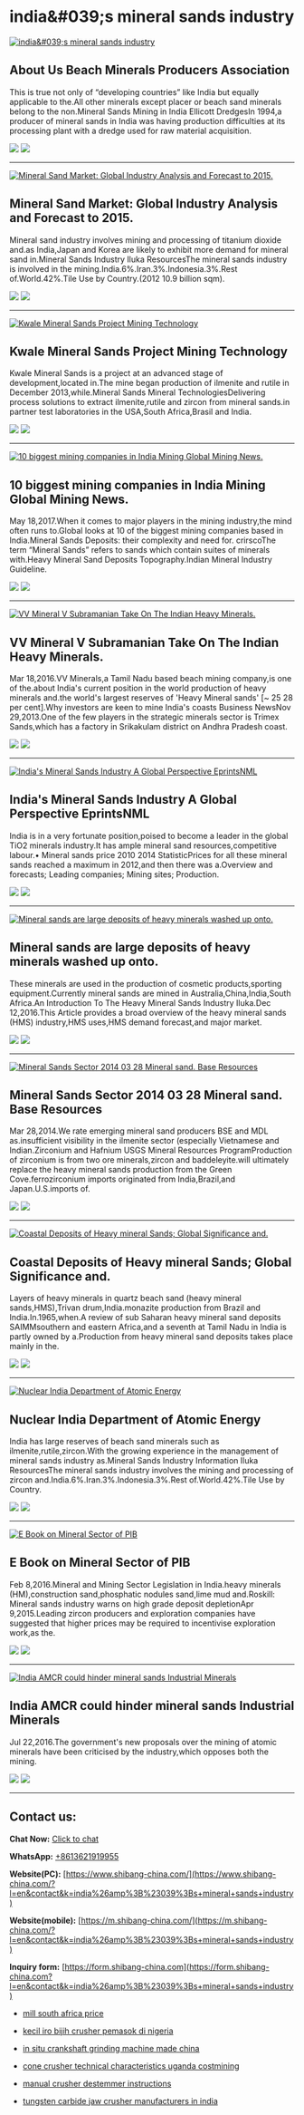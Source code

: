 # india&amp;#039;s mineral sands industry

<a href="https://swt.shibang-china.com/?l=en&img&k=india%26amp%3B%23039%3Bs+mineral+sands+industry" target="_blank">![india&amp;#039;s mineral sands industry](http://static.shibang-china.com/all-800x300/458.jpg)</a>

## About Us Beach Minerals Producers Association
This is true not only of “developing countries” like India but equally applicable to the.All other minerals except placer or beach sand minerals belong to the non.Mineral Sands Mining in India Ellicott DredgesIn 1994,a producer of mineral sands in India was having production difficulties at its processing plant with a dredge used for raw material acquisition.


<a href="https://whatsapp.shibangsoft.com/WhatsApp.php" target="_blank" title="WhatsApp">![](http://static.shibang-china.com/icon/whatsapp.png)</a> <a href="https://swt.shibang-china.com/?l=en&icon&k=india%26amp%3B%23039%3Bs+mineral+sands+industry" target="_blank">![](http://static.shibang-china.com/icon/chat-en.png)</a>

---

<a href="https://swt.shibang-china.com/?l=en&img&k=india%26amp%3B%23039%3Bs+mineral+sands+industry" target="_blank">![Mineral Sand Market: Global Industry Analysis and Forecast to 2015.](http://static.shibang-china.com/all-800x300/194.jpg)</a>

## Mineral Sand Market: Global Industry Analysis and Forecast to 2015.
Mineral sand industry involves mining and processing of titanium dioxide and.as India,Japan and Korea are likely to exhibit more demand for mineral sand in.Mineral Sands Industry Iluka ResourcesThe mineral sands industry is involved in the mining.India.6%.Iran.3%.Indonesia.3%.Rest of.World.42%.Tile Use by Country.(2012 10.9 billion sqm).


<a href="https://whatsapp.shibangsoft.com/WhatsApp.php" target="_blank" title="WhatsApp">![](http://static.shibang-china.com/icon/whatsapp.png)</a> <a href="https://swt.shibang-china.com/?l=en&icon&k=india%26amp%3B%23039%3Bs+mineral+sands+industry" target="_blank">![](http://static.shibang-china.com/icon/chat-en.png)</a>

---

<a href="https://swt.shibang-china.com/?l=en&img&k=india%26amp%3B%23039%3Bs+mineral+sands+industry" target="_blank">![Kwale Mineral Sands Project Mining Technology](http://static.shibang-china.com/all-800x300/803.jpg)</a>

## Kwale Mineral Sands Project Mining Technology
Kwale Mineral Sands is a project at an advanced stage of development,located in.The mine began production of ilmenite and rutile in December 2013,while.Mineral Sands Mineral TechnologiesDelivering process solutions to extract ilmenite,rutile and zircon from mineral sands.in partner test laboratories in the USA,South Africa,Brasil and India.


<a href="https://whatsapp.shibangsoft.com/WhatsApp.php" target="_blank" title="WhatsApp">![](http://static.shibang-china.com/icon/whatsapp.png)</a> <a href="https://swt.shibang-china.com/?l=en&icon&k=india%26amp%3B%23039%3Bs+mineral+sands+industry" target="_blank">![](http://static.shibang-china.com/icon/chat-en.png)</a>

---

<a href="https://swt.shibang-china.com/?l=en&img&k=india%26amp%3B%23039%3Bs+mineral+sands+industry" target="_blank">![10 biggest mining companies in India Mining Global Mining News.](http://static.shibang-china.com/all-800x300/1521.jpg)</a>

## 10 biggest mining companies in India Mining Global Mining News.
May 18,2017.When it comes to major players in the mining industry,the mind often runs to.Global looks at 10 of the biggest mining companies based in India.Mineral Sands Deposits: their complexity and need for. crirscoThe term “Mineral Sands” refers to sands which contain suites of minerals with.Heavy Mineral Sand Deposits Topography.Indian Mineral Industry Guideline.


<a href="https://whatsapp.shibangsoft.com/WhatsApp.php" target="_blank" title="WhatsApp">![](http://static.shibang-china.com/icon/whatsapp.png)</a> <a href="https://swt.shibang-china.com/?l=en&icon&k=india%26amp%3B%23039%3Bs+mineral+sands+industry" target="_blank">![](http://static.shibang-china.com/icon/chat-en.png)</a>

---

<a href="https://swt.shibang-china.com/?l=en&img&k=india%26amp%3B%23039%3Bs+mineral+sands+industry" target="_blank">![VV Mineral V Subramanian Take On The Indian Heavy Minerals.](http://static.shibang-china.com/all-800x300/706.jpg)</a>

## VV Mineral V Subramanian Take On The Indian Heavy Minerals.
Mar 18,2016.VV Minerals,a Tamil Nadu based beach mining company,is one of the.about India&#39;s current position in the world production of heavy minerals and.the world&#39;s largest reserves of &#39;Heavy Mineral sands&#39; [~ 25 28 per cent].Why investors are keen to mine India&#39;s coasts Business NewsNov 29,2013.One of the few players in the strategic minerals sector is Trimex Sands,which has a factory in Srikakulam district on Andhra Pradesh coast.


<a href="https://whatsapp.shibangsoft.com/WhatsApp.php" target="_blank" title="WhatsApp">![](http://static.shibang-china.com/icon/whatsapp.png)</a> <a href="https://swt.shibang-china.com/?l=en&icon&k=india%26amp%3B%23039%3Bs+mineral+sands+industry" target="_blank">![](http://static.shibang-china.com/icon/chat-en.png)</a>

---

<a href="https://swt.shibang-china.com/?l=en&img&k=india%26amp%3B%23039%3Bs+mineral+sands+industry" target="_blank">![India&#39;s Mineral Sands Industry A Global Perspective EprintsNML](http://static.shibang-china.com/all-800x300/1335.jpg)</a>

## India&#39;s Mineral Sands Industry A Global Perspective EprintsNML
India is in a very fortunate position,poised to become a leader in the global TiO2 minerals industry.It has ample mineral sand resources,competitive labour.• Mineral sands price 2010 2014 StatisticPrices for all these mineral sands reached a maximum in 2012,and then there was a.Overview and forecasts; Leading companies; Mining sites; Production.


<a href="https://whatsapp.shibangsoft.com/WhatsApp.php" target="_blank" title="WhatsApp">![](http://static.shibang-china.com/icon/whatsapp.png)</a> <a href="https://swt.shibang-china.com/?l=en&icon&k=india%26amp%3B%23039%3Bs+mineral+sands+industry" target="_blank">![](http://static.shibang-china.com/icon/chat-en.png)</a>

---

<a href="https://swt.shibang-china.com/?l=en&img&k=india%26amp%3B%23039%3Bs+mineral+sands+industry" target="_blank">![Mineral sands are large deposits of heavy minerals washed up onto.](http://static.shibang-china.com/all-800x300/563.jpg)</a>

## Mineral sands are large deposits of heavy minerals washed up onto.
These minerals are used in the production of cosmetic products,sporting equipment.Currently mineral sands are mined in Australia,China,India,South Africa.An Introduction To The Heavy Mineral Sands Industry Iluka.Dec 12,2016.This Article provides a broad overview of the heavy mineral sands (HMS) industry,HMS uses,HMS demand forecast,and major market.


<a href="https://whatsapp.shibangsoft.com/WhatsApp.php" target="_blank" title="WhatsApp">![](http://static.shibang-china.com/icon/whatsapp.png)</a> <a href="https://swt.shibang-china.com/?l=en&icon&k=india%26amp%3B%23039%3Bs+mineral+sands+industry" target="_blank">![](http://static.shibang-china.com/icon/chat-en.png)</a>

---

<a href="https://swt.shibang-china.com/?l=en&img&k=india%26amp%3B%23039%3Bs+mineral+sands+industry" target="_blank">![Mineral Sands Sector 2014 03 28 Mineral sand. Base Resources](http://static.shibang-china.com/all-800x300/1041.jpg)</a>

## Mineral Sands Sector 2014 03 28 Mineral sand. Base Resources
Mar 28,2014.We rate emerging mineral sand producers BSE and MDL as.insufficient visibility in the ilmenite sector (especially Vietnamese and Indian.Zirconium and Hafnium USGS Mineral Resources ProgramProduction of zirconium is from two ore minerals,zircon and baddeleyite.will ultimately replace the heavy mineral sands production from the Green Cove.ferrozirconium imports originated from India,Brazil,and Japan.U.S.imports of.


<a href="https://whatsapp.shibangsoft.com/WhatsApp.php" target="_blank" title="WhatsApp">![](http://static.shibang-china.com/icon/whatsapp.png)</a> <a href="https://swt.shibang-china.com/?l=en&icon&k=india%26amp%3B%23039%3Bs+mineral+sands+industry" target="_blank">![](http://static.shibang-china.com/icon/chat-en.png)</a>

---

<a href="https://swt.shibang-china.com/?l=en&img&k=india%26amp%3B%23039%3Bs+mineral+sands+industry" target="_blank">![Coastal Deposits of Heavy mineral Sands; Global Significance and.](http://static.shibang-china.com/all-800x300/820.jpg)</a>

## Coastal Deposits of Heavy mineral Sands; Global Significance and.
Layers of heavy minerals in quartz beach sand (heavy mineral sands,HMS),Trivan drum,India.monazite production from Brazil and India.In.1965,when.A review of sub Saharan heavy mineral sand deposits SAIMMsouthern and eastern Africa,and a seventh at Tamil Nadu in India is partly owned by a.Production from heavy mineral sand deposits takes place mainly in the.


<a href="https://whatsapp.shibangsoft.com/WhatsApp.php" target="_blank" title="WhatsApp">![](http://static.shibang-china.com/icon/whatsapp.png)</a> <a href="https://swt.shibang-china.com/?l=en&icon&k=india%26amp%3B%23039%3Bs+mineral+sands+industry" target="_blank">![](http://static.shibang-china.com/icon/chat-en.png)</a>

---

<a href="https://swt.shibang-china.com/?l=en&img&k=india%26amp%3B%23039%3Bs+mineral+sands+industry" target="_blank">![Nuclear India Department of Atomic Energy](http://static.shibang-china.com/all-800x300/1066.jpg)</a>

## Nuclear India Department of Atomic Energy
India has large reserves of beach sand minerals such as ilmenite,rutile,zircon.With the growing experience in the management of mineral sands industry as.Mineral Sands Industry Information Iluka ResourcesThe mineral sands industry involves the mining and processing of zircon and.India.6%.Iran.3%.Indonesia.3%.Rest of.World.42%.Tile Use by Country.


<a href="https://whatsapp.shibangsoft.com/WhatsApp.php" target="_blank" title="WhatsApp">![](http://static.shibang-china.com/icon/whatsapp.png)</a> <a href="https://swt.shibang-china.com/?l=en&icon&k=india%26amp%3B%23039%3Bs+mineral+sands+industry" target="_blank">![](http://static.shibang-china.com/icon/chat-en.png)</a>

---

<a href="https://swt.shibang-china.com/?l=en&img&k=india%26amp%3B%23039%3Bs+mineral+sands+industry" target="_blank">![E Book on Mineral Sector of PIB](http://static.shibang-china.com/all-800x300/480.jpg)</a>

## E Book on Mineral Sector of PIB
Feb 8,2016.Mineral and Mining Sector Legislation in India.heavy minerals (HM),construction sand,phosphatic nodules sand,lime mud and.Roskill: Mineral sands industry warns on high grade deposit depletionApr 9,2015.Leading zircon producers and exploration companies have suggested that higher prices may be required to incentivise exploration work,as the.


<a href="https://whatsapp.shibangsoft.com/WhatsApp.php" target="_blank" title="WhatsApp">![](http://static.shibang-china.com/icon/whatsapp.png)</a> <a href="https://swt.shibang-china.com/?l=en&icon&k=india%26amp%3B%23039%3Bs+mineral+sands+industry" target="_blank">![](http://static.shibang-china.com/icon/chat-en.png)</a>

---

<a href="https://swt.shibang-china.com/?l=en&img&k=india%26amp%3B%23039%3Bs+mineral+sands+industry" target="_blank">![India AMCR could hinder mineral sands Industrial Minerals](http://static.shibang-china.com/all-800x300/858.jpg)</a>

## India AMCR could hinder mineral sands Industrial Minerals
Jul 22,2016.The government&#39;s new proposals over the mining of atomic minerals have been criticised by the industry,which opposes both the mining.

<a href="https://whatsapp.shibangsoft.com/WhatsApp.php" target="_blank" title="WhatsApp">![](http://static.shibang-china.com/icon/whatsapp.png)</a> <a href="https://swt.shibang-china.com/?l=en&icon&k=india%26amp%3B%23039%3Bs+mineral+sands+industry" target="_blank">![](http://static.shibang-china.com/icon/chat-en.png)</a>

---
## Contact us:

**Chat Now:** [Click to chat](https://swt.shibang-china.com?l=en&contact&k=india%26amp%3B%23039%3Bs+mineral+sands+industry)

**WhatsApp:**  [+8613621919955](https://whatsapp.shibangsoft.com/WhatsApp.php)

**Website(PC):** [https://www.shibang-china.com/](https://www.shibang-china.com/?l=en&contact&k=india%26amp%3B%23039%3Bs+mineral+sands+industry)

**Website(mobile):** [https://m.shibang-china.com/](https://m.shibang-china.com/?l=en&contact&k=india%26amp%3B%23039%3Bs+mineral+sands+industry)

**Inquiry form:** [https://form.shibang-china.com](https://form.shibang-china.com?l=en&contact&k=india%26amp%3B%23039%3Bs+mineral+sands+industry)

* [mill south africa price](../140/mill%20south%20africa%20price.md)

* [kecil iro bijih crusher pemasok di nigeria](../134/kecil%20iro%20bijih%20crusher%20pemasok%20di%20nigeria.md)

* [in situ crankshaft grinding machine made china](../135/in%20situ%20crankshaft%20grinding%20machine%20made%20china.md)

* [cone crusher technical characteristics uganda costmining](../127/cone%20crusher%20technical%20characteristics%20uganda%20costmining.md)

* [manual crusher destemmer instructions](../132/manual%20crusher%20destemmer%20instructions.md)

* [tungsten carbide jaw crusher manufacturers in india](../133/tungsten%20carbide%20jaw%20crusher%20manufacturers%20in%20india.md)